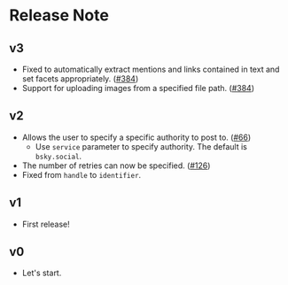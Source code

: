 # Release Note

## v3

- Fixed to automatically extract mentions and links contained in text and set facets appropriately. ([#384](https://github.com/myConsciousness/atproto.dart/issues/384))
- Support for uploading images from a specified file path. ([#384](https://github.com/myConsciousness/atproto.dart/issues/384))

## v2

- Allows the user to specify a specific authority to post to. ([#66](https://github.com/myConsciousness/atproto.dart/issues/66))
  - Use `service` parameter to specify authority. The default is `bsky.social`.
- The number of retries can now be specified. ([#126](https://github.com/myConsciousness/atproto.dart/issues/126))
- Fixed from `handle` to `identifier`.

## v1

- First release!

## v0

- Let's start.
